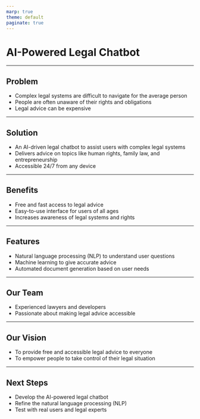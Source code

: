 ```yaml
---
marp: true
theme: default
paginate: true
---
```

# AI-Powered Legal Chatbot

---
## Problem

- Complex legal systems are difficult to navigate for the average person
- People are often unaware of their rights and obligations
- Legal advice can be expensive

---
## Solution

- An AI-driven legal chatbot to assist users with complex legal systems
- Delivers advice on topics like human rights, family law, and entrepreneurship
- Accessible 24/7 from any device

---
## Benefits

- Free and fast access to legal advice
- Easy-to-use interface for users of all ages
- Increases awareness of legal systems and rights

---
## Features

- Natural language processing (NLP) to understand user questions
- Machine learning to give accurate advice
- Automated document generation based on user needs

---
## Our Team

- Experienced lawyers and developers
- Passionate about making legal advice accessible

---
## Our Vision

- To provide free and accessible legal advice to everyone
- To empower people to take control of their legal situation

---
## Next Steps

- Develop the AI-powered legal chatbot
- Refine the natural language processing (NLP)
- Test with real users and legal experts
  
